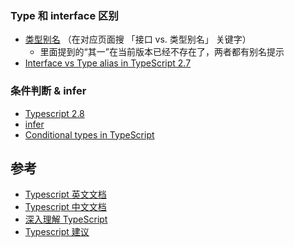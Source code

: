 ### Type 和 interface 区别

- [类型别名](https://www.tslang.cn/docs/handbook/advanced-types.html) （在对应页面搜 「接口 vs. 类型别名」 关键字）
  - 里面提到的“其一”在当前版本已经不存在了，两者都有别名提示
- [Interface vs Type alias in TypeScript 2.7](https://medium.com/@martin_hotell/interface-vs-type-alias-in-typescript-2-7-2a8f1777af4c)



###  条件判断 & infer

- [Typescript 2.8](https://www.tslang.cn/docs/release-notes/typescript-2.8.html)
- [infer](https://jkchao.github.io/typescript-book-chinese/tips/infer.html#介绍)
- [Conditional types in TypeScript](https://artsy.github.io/blog/2018/11/21/conditional-types-in-typescript/)



## 参考

- [Typescript 英文文档](https://www.typescriptlang.org/docs/handbook/basic-types.html)
- [Typescript 中文文档](https://www.tslang.cn/docs/handbook/basic-types.html)
- [深入理解 TypeScript]([https://jkchao.github.io/typescript-book-chinese/tips/infer.html#leetcode-%E7%9A%84%E4%B8%80%E9%81%93-typescript-%E9%9D%A2%E8%AF%95%E9%A2%98](https://jkchao.github.io/typescript-book-chinese/tips/infer.html#leetcode-的一道-typescript-面试题))
- [Typescript 建议](https://juejin.im/post/5e7c08bde51d455c4c66ddad#heading-26)

